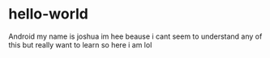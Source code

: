 # hello-world
Android
my name is joshua im hee beause i cant seem to understand any of this but really want to learn so here i am lol
